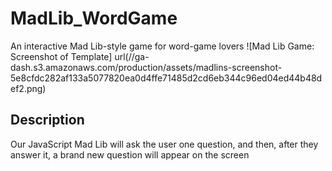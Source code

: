 # MadLib_WordGame
An interactive Mad Lib-style game for word-game lovers
![Mad Lib Game: Screenshot of Template] url(//ga-dash.s3.amazonaws.com/production/assets/madlins-screenshot-5e8cfdc282af133a5077820ea0d4ffe71485d2cd6eb344c96ed04ed44b48def2.png)
      </div>
## Description
Our JavaScript Mad Lib will ask the user one question, and then, after they answer it, a brand new question will appear on the screen

